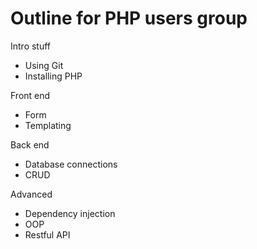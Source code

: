 # Outline for PHP users group

Intro stuff
   - Using Git
   - Installing PHP

Front end
  - Form
  - Templating

Back end
   - Database connections
   - CRUD

Advanced
   - Dependency injection
   - OOP
   - Restful API